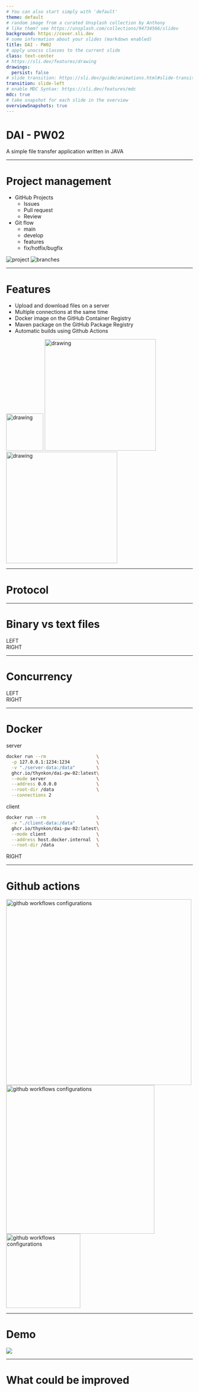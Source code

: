 ```yaml
---
# You can also start simply with 'default'
theme: default
# random image from a curated Unsplash collection by Anthony
# like them? see https://unsplash.com/collections/94734566/slidev
background: https://cover.sli.dev
# some information about your slides (markdown enabled)
title: DAI - PW02
# apply unocss classes to the current slide
class: text-center
# https://sli.dev/features/drawing
drawings:
  persist: false
# slide transition: https://sli.dev/guide/animations.html#slide-transitions
transition: slide-left
# enable MDC Syntax: https://sli.dev/features/mdc
mdc: true
# take snapshot for each slide in the overview
overviewSnapshots: true
---
```


# DAI - PW02

A simple file transfer application written in JAVA

---

# Project management

<div class="flex items-center justify-between">
  <div>
    <ul>
      <li>
        GitHub Projects
        <ul>
          <li>Issues</li>
          <li>Pull request</li>
          <li>Review</li>
        </ul>
      </li>
      <li>
        Git flow
        <ul>
          <li>main</li>
          <li>develop</li>
          <li>features</li>
          <li>fix/hotfix/bugfix</li>
        </ul>
      </li>
    </ul>
  </div>
  <div class="flex flex-col gap-10 basis-1/2">
    <img src="/assets/github-project.png"  alt="project" width="full"/>
    <img src="/assets/graph.png"  alt="branches" width="full"/>
  </div>
</div>

---

# Features

<div class="flex items-center justify-between">
  <div>
    <ul>
      <li>Upload and download files on a server</li>
      <li>Multiple connections at the same time</li>
      <li>Docker image on the GitHub Container Registry</li>
      <li>Maven package on the GitHub Package Registry</li>
      <li>Automatic builds using Github Actions</li>
    </ul>
  </div>
  <div class="flex flex-col space-y-10">
    <img src="https://upload.wikimedia.org/wikipedia/commons/9/91/Octicons-mark-github.svg"  alt="drawing" width="100"/>
    <img src="https://upload.wikimedia.org/wikipedia/commons/4/4e/Docker_%28container_engine%29_logo.svg"  alt="drawing" width="300"/>
    <img src="https://upload.wikimedia.org/wikipedia/commons/5/52/Apache_Maven_logo.svg"  alt="drawing" width="300"/>
  </div>
</div>

---

# Protocol

---

# Binary vs text files

<div class="flex items-center justify-between">
  <div>LEFT</div>
  <div class="flex flex-col space-y-10">RIGHT</div>
</div>

---

# Concurrency

<div class="flex items-center justify-between">
  <div>LEFT</div>
  <div class="flex flex-col space-y-10">RIGHT</div>
</div>

---

# Docker

<div class="flex items-stretch justify-between gap-4">
  <div>
    <span class="text-lg">
      server
    </span>

```bash
docker run --rm                   \
  -p 127.0.0.1:1234:1234          \
  -v "./server-data:/data"        \
  ghcr.io/thynkon/dai-pw-02:latest\
  --mode server                   \
  --address 0.0.0.0               \
  --root-dir /data                \
  --connections 2
```

  </div>
  <div>
  <span class="text-lg">
    client
  </span>

```bash
docker run --rm                   \
  -v "./client-data:/data"        \
  ghcr.io/thynkon/dai-pw-02:latest\
  --mode client                   \
  --address host.docker.internal  \
  --root-dir /data                \
```

  </div>
  <div>RIGHT</div>
</div>

---

# Github actions

<div class="flex items-stretch justify-between gap-4">
  <div>
      <img src="/assets/github-workflows-1.png" alt="github workflows configurations" width="500"/>
    </div>
    <div class="flex flex-col gap-10">
      <div>
        <img src="/assets/github-workflows-3.png" alt="github workflows configurations" width="400"/>
      </div>
      <div class="flex justify-center">
        <img src="/assets/github-workflows-2.png" alt="github workflows configurations" width="200"/>
      </div>
    </div>
</div>

---

# Demo

<p style="opacity:1">
<a href="https://asciinema.org/a/mlgXHZX7MviE3ArVzCsYEnHHo" target="_blank"><img src="https://asciinema.org/a/mlgXHZX7MviE3ArVzCsYEnHHo.svg" /></a>
</p>

---

# What could be improved
